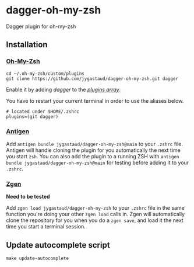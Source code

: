 # dagger-oh-my-zsh

Dagger plugin for oh-my-zsh

## Installation

### [Oh-My-Zsh](http://ohmyz.sh/)

```
cd ~/.oh-my-zsh/custom/plugins
git clone https://github.com/jygastaud/dagger-oh-my-zsh.git dagger
```

Enable it by adding _dagger_ to the [_plugins array_](https://github.com/robbyrussell/oh-my-zsh/blob/master/templates/zshrc.zsh-template#L66).

You have to restart your current terminal in order to use the aliases below.

```
# located under $HOME/.zshrc
plugins=(git dagger)
```

### [Antigen](https://github.com/zsh-users/antigen)

Add `antigen bundle jygastaud/dagger-oh-my-zsh@main` to your `.zshrc` file. Antigen will handle cloning the plugin for you automatically the next time you start `zsh`. You can also add the plugin to a running ZSH with `antigen bundle jygastaud/dagger-oh-my-zsh@main` for testing before adding it to your `.zshrc`.


### [Zgen](https://github.com/tarjoilija/zgen)

**Need to be tested**

Add `zgen load jygastaud/dagger-oh-my-zsh` to your `.zshrc` file in the same function you're doing your other `zgen load` calls in. Zgen will automatically clone the repository for you when you do a `zgen save`, and load it the next time you start a terminal session.


## Update autocomplete script

`make update-autocomplete`

